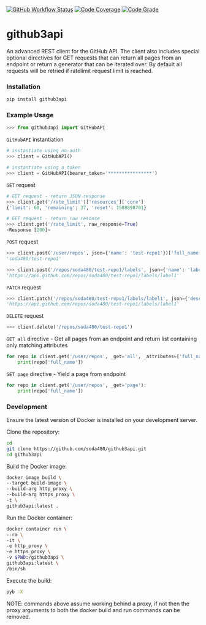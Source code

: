 [![GitHub Workflow Status](https://github.com/soda480/github3api/workflows/build/badge.svg)](https://github.com/soda480/github3api/actions)
[![Code Coverage](https://codecov.io/gh/soda480/github3api/branch/master/graph/badge.svg)](https://codecov.io/gh/soda480/github3api)
[![Code Grade](https://www.code-inspector.com/project/13337/status/svg)](https://frontend.code-inspector.com/project/13337/dashboard)

# github3api #
An advanced REST client for the GitHub API. The client also includes special optional directives for GET requests that can return all pages from an endpoint or return a generator that can be iterated over. By default all requests will be retried if ratelimit request limit is reached.


### Installation ###
```bash
pip install github3api
```

### Example Usage ###

```python
>>> from github3api import GitHubAPI
```

`GitHubAPI` instantiation
```python
# instantiate using no-auth
>>> client = GitHubAPI()

# instantiate using a token
>>> client = GitHubAPI(bearer_token='****************')
```

`GET` request
```python
# GET request - return JSON response
>>> client.get('/rate_limit')['resources']['core']
{'limit': 60, 'remaining': 37, 'reset': 1588898701}

# GET request - return raw resonse
>>> client.get('/rate_limit', raw_response=True)
<Response [200]>
```

`POST` request
```python
>>> client.post('/user/repos', json={'name': 'test-repo1'})['full_name']
'soda480/test-repo1'

>>> client.post('/repos/soda480/test-repo1/labels', json={'name': 'label1', 'color': '#006b75'})['url']
'https://api.github.com/repos/soda480/test-repo1/labels/label1'
```

`PATCH` request
```python
>>> client.patch('/repos/soda480/test-repo1/labels/label1', json={'description': 'my label'})['url']
'https://api.github.com/repos/soda480/test-repo1/labels/label1'
```

`DELETE` request
```python 
>>> client.delete('/repos/soda480/test-repo1')
```

`GET all` directive - Get all pages from an endpoint and return list containing only matching attributes
```python
for repo in client.get('/user/repos', _get='all', _attributes=['full_name']):
    print(repo['full_name'])
```

`GET page` directive - Yield a page from endpoint
```python
for repo in client.get('/user/repos', _get='page'):
    print(repo['full_name'])
```

### Development ###

Ensure the latest version of Docker is installed on your development server.

Clone the repository:
```bash
cd
git clone https://github.com/soda480/github3api.git
cd github3api
```

Build the Docker image:
```sh
docker image build \
--target build-image \
--build-arg http_proxy \
--build-arg https_proxy \
-t \
github3api:latest .
```

Run the Docker container:
```sh
docker container run \
--rm \
-it \
-e http_proxy \
-e https_proxy \
-v $PWD:/github3api \
github3api:latest \
/bin/sh
```

Execute the build:
```sh
pyb -X
```

NOTE: commands above assume working behind a proxy, if not then the proxy arguments to both the docker build and run commands can be removed.
